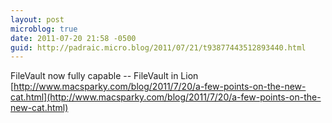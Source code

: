 ```yaml
---
layout: post
microblog: true
date: 2011-07-20 21:58 -0500
guid: http://padraic.micro.blog/2011/07/21/t93877443512893440.html
---
```

FileVault now fully capable -- FileVault in Lion [http://www.macsparky.com/blog/2011/7/20/a-few-points-on-the-new-cat.html](http://www.macsparky.com/blog/2011/7/20/a-few-points-on-the-new-cat.html)
